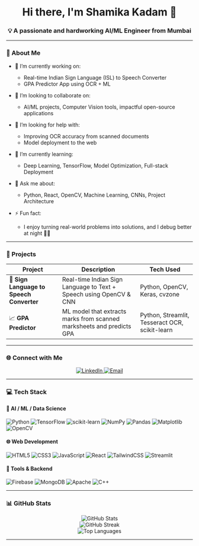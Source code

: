<h1 align="center">Hi there, I'm Shamika Kadam 👋</h1>
<h3 align="center">💡 A passionate and hardworking AI/ML Engineer from Mumbai</h3>

---

### 🚀 About Me

- 🔭 I’m currently working on:  
  - Real-time Indian Sign Language (ISL) to Speech Converter  
  - GPA Predictor App using OCR + ML

- 👯 I’m looking to collaborate on:  
  - AI/ML projects, Computer Vision tools, impactful open-source applications

- 🤝 I’m looking for help with:  
  - Improving OCR accuracy from scanned documents  
  - Model deployment to the web

- 🌱 I’m currently learning:  
  - Deep Learning, TensorFlow, Model Optimization, Full-stack Deployment

- 💬 Ask me about:  
  - Python, React, OpenCV, Machine Learning, CNNs, Project Architecture

- ⚡ Fun fact:  
  - I enjoy turning real-world problems into solutions, and I debug better at night 🌙✨

---

### 📂 Projects

| Project | Description | Tech Used |
|--------|-------------|-----------|
| 🔡 **Sign Language to Speech Converter** | Real-time Indian Sign Language to Text + Speech using OpenCV & CNN | Python, OpenCV, Keras, cvzone |
| 📈 **GPA Predictor** | ML model that extracts marks from scanned marksheets and predicts GPA | Python, Streamlit, Tesseract OCR, scikit-learn |

---

### 🌐 Connect with Me

<p align="center">
  <a href="https://linkedin.com/in/shamika-kadam-1a70a228b" target="_blank">
    <img src="https://img.shields.io/badge/LinkedIn-%230077B5.svg?style=for-the-badge&logo=linkedin&logoColor=white" alt="LinkedIn" />
  </a>
  <a href="mailto:shamikagpm@gmail.com">
    <img src="https://img.shields.io/badge/Gmail-D14836?style=for-the-badge&logo=gmail&logoColor=white" alt="Email" />
  </a>
</p>

---

### 💻 Tech Stack

#### 🧠 AI / ML / Data Science
![Python](https://img.shields.io/badge/Python-3670A0?style=for-the-badge&logo=python&logoColor=ffdd54)
![TensorFlow](https://img.shields.io/badge/TensorFlow-FF6F00?style=for-the-badge&logo=TensorFlow&logoColor=white)
![scikit-learn](https://img.shields.io/badge/scikit--learn-F7931E?style=for-the-badge&logo=scikit-learn&logoColor=white)
![NumPy](https://img.shields.io/badge/Numpy-013243?style=for-the-badge&logo=numpy&logoColor=white)
![Pandas](https://img.shields.io/badge/Pandas-150458?style=for-the-badge&logo=pandas&logoColor=white)
![Matplotlib](https://img.shields.io/badge/Matplotlib-ffffff?style=for-the-badge&logo=matplotlib&logoColor=black)
![OpenCV](https://img.shields.io/badge/OpenCV-white?style=for-the-badge&logo=opencv&logoColor=black)

#### 🌐 Web Development
![HTML5](https://img.shields.io/badge/HTML5-E34F26?style=for-the-badge&logo=html5&logoColor=white)
![CSS3](https://img.shields.io/badge/CSS3-1572B6?style=for-the-badge&logo=css3&logoColor=white)
![JavaScript](https://img.shields.io/badge/JavaScript-323330?style=for-the-badge&logo=javascript&logoColor=F7DF1E)
![React](https://img.shields.io/badge/React-20232a?style=for-the-badge&logo=react&logoColor=61DAFB)
![TailwindCSS](https://img.shields.io/badge/TailwindCSS-38B2AC?style=for-the-badge&logo=tailwind-css&logoColor=white)
![Streamlit](https://img.shields.io/badge/Streamlit-FE4B4B?style=for-the-badge&logo=streamlit&logoColor=white)

#### 🔧 Tools & Backend
![Firebase](https://img.shields.io/badge/Firebase-039BE5?style=for-the-badge&logo=firebase&logoColor=white)
![MongoDB](https://img.shields.io/badge/MongoDB-4ea94b?style=for-the-badge&logo=mongodb&logoColor=white)
![Apache](https://img.shields.io/badge/Apache-D42029?style=for-the-badge&logo=apache&logoColor=white)
![C++](https://img.shields.io/badge/C++-00599C?style=for-the-badge&logo=c%2B%2B&logoColor=white)

---

### 📊 GitHub Stats

<p align="center">
  <img src="https://github-readme-stats.vercel.app/api?username=shamika27k&theme=merko&hide_border=false&include_all_commits=true&count_private=true" alt="GitHub Stats" />
  <br>
  <img src="https://github-readme-streak-stats.herokuapp.com/?user=shamika27k&theme=merko&hide_border=false" alt="GitHub Streak" />
  <br>
  <img src="https://github-readme-stats.vercel.app/api/top-langs/?username=shamika27k&theme=merko&hide_border=false&layout=compact" alt="Top Languages" />
</p>

---

<!-- Designed with 💜 using GPRM: https://gprm.itsvg.in -->
